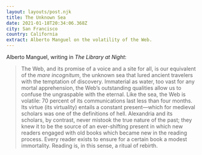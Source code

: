 ```yaml
---
layout: layouts/post.njk
title: The Unknown Sea
date: 2021-01-18T20:34:06.368Z
city: San Francisco
country: California
extract: Alberto Manguel on the volatility of the Web.
---
```


Alberto Manguel, writing in _The Library at Night_:

> The Web, and its promise of a voice and a site for all, is our equivalent of the _mare incognitum_, the unknown sea that lured ancient travelers with the temptation of discovery. Immaterial as water, too vast for any mortal apprehension, the Web’s outstanding qualities allow us to confuse the ungraspable with the eternal. Like the sea, the Web is volatile: 70 percent of its communications last less than four months. Its virtue (its virtuality) entails a constant present—which for medieval scholars was one of the definitions of hell. Alexandria and its scholars, by contrast, never mistook the true nature of the past; they knew it to be the source of an ever-shifting present in which new readers engaged with old books which became new in the reading process. Every reader exists to ensure for a certain book a modest immortality. Reading is, in this sense, a ritual of rebirth.
